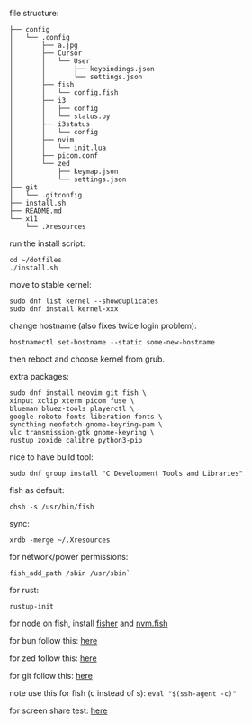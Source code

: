 file structure:

```
├── config
│   └── .config
│       ├── a.jpg
│       ├── Cursor
│       │   └── User
│       │       ├── keybindings.json
│       │       └── settings.json
│       ├── fish
│       │   └── config.fish
│       ├── i3
│       │   ├── config
│       │   └── status.py
│       ├── i3status
│       │   └── config
│       ├── nvim
│       │   └── init.lua
│       ├── picom.conf
│       └── zed
│           ├── keymap.json
│           └── settings.json
├── git
│   └── .gitconfig
├── install.sh
├── README.md
└── x11
    └── .Xresources
```

run the install script:

```
cd ~/dotfiles
./install.sh
```

move to stable kernel:

```
sudo dnf list kernel --showduplicates
sudo dnf install kernel-xxx
```

change hostname (also fixes twice login problem):

```
hostnamectl set-hostname --static some-new-hostname
```

then reboot and choose kernel from grub.

extra packages:

```
sudo dnf install neovim git fish \
xinput xclip xterm picom fuse \
blueman bluez-tools playerctl \
google-roboto-fonts liberation-fonts \
syncthing neofetch gnome-keyring-pam \
vlc transmission-gtk gnome-keyring \
rustup zoxide calibre python3-pip
```

nice to have build tool:

```
sudo dnf group install "C Development Tools and Libraries"
```

fish as default:

```
chsh -s /usr/bin/fish
```

sync:

```
xrdb -merge ~/.Xresources
```

for network/power permissions:

```
fish_add_path /sbin /usr/sbin`
```

for rust:

```
rustup-init
```

for node on fish, install [fisher](https://github.com/jorgebucaran/fisher) and [nvm.fish](https://github.com/jorgebucaran/nvm.fish?tab=readme-ov-file)

for bun follow this: [here](https://bun.sh/docs/installation)

for zed follow this: [here](https://zed.dev/docs/getting-started)

for git follow this: [here](https://docs.github.com/en/authentication/connecting-to-github-with-ssh/generating-a-new-ssh-key-and-adding-it-to-the-ssh-agent)

note use this for fish (c instead of s): `eval "$(ssh-agent -c)"`

for screen share test: [here](https://mozilla.github.io/webrtc-landing/gum_test.html)
